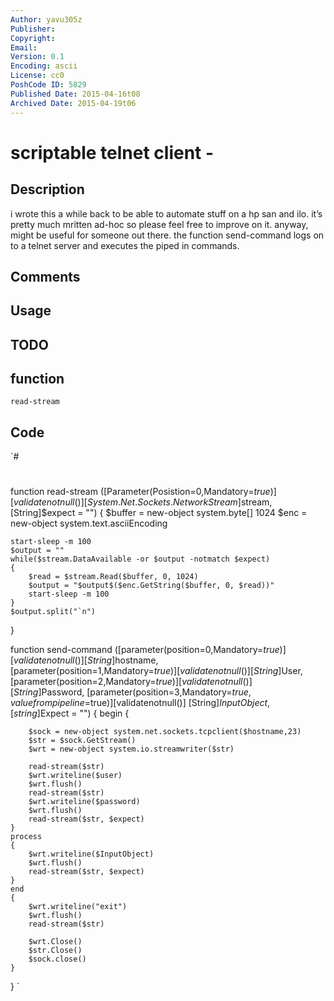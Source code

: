 ```yaml
---
Author: yavu305z
Publisher: 
Copyright: 
Email: 
Version: 0.1
Encoding: ascii
License: cc0
PoshCode ID: 5829
Published Date: 2015-04-16t08
Archived Date: 2015-04-19t06
---
```


# scriptable telnet client - 

## Description

i wrote this a while back to be able to automate stuff on a hp san and ilo. it’s pretty much mritten ad-hoc so please feel free to improve on it. anyway, might be useful for someone out there. the function send-command logs on to a telnet server and executes the piped in commands.

## Comments



## Usage



## TODO



## function

`read-stream`

## Code

`#
 #
 function read-stream ([Parameter(Posistion=0,Mandatory=$true)][validatenotnull()]
 		[System.Net.Sockets.NetworkStream]$stream,
 		[String]$expect = "")
 {
 	$buffer = new-object system.byte[] 1024
 	$enc = new-object system.text.asciiEncoding
 
 
 	start-sleep -m 100
 	$output = ""
 	while($stream.DataAvailable -or $output -notmatch $expect)
 	{   
 		$read = $stream.Read($buffer, 0, 1024)    
 		$output = "$output$($enc.GetString($buffer, 0, $read))"
 		start-sleep -m 100
 	}
 	$output.split("`n")
 }
 
 function send-command ([parameter(position=0,Mandatory=$true)][validatenotnull()]
 		[String]$hostname,
 	[parameter(position=1,Mandatory=$true)][validatenotnull()]
 		[String]$User,
 	[parameter(position=2,Mandatory=$true)][validatenotnull()]
 		[String]$Password, 
 	[parameter(position=3,Mandatory=$true,valuefrompipeline=$true)][validatenotnull()]
 		[String]$InputObject,
 		[string]$Expect = "")
 {
 	begin
 	{
 		
 		$sock = new-object system.net.sockets.tcpclient($hostname,23)
 		$str = $sock.GetStream()
 		$wrt = new-object system.io.streamwriter($str)
 		
 		read-stream($str)
 		$wrt.writeline($user)
 		$wrt.flush()
 		read-stream($str)
 		$wrt.writeline($password)
 		$wrt.flush()
 		read-stream($str, $expect)
 	}
 	process
 	{
 		$wrt.writeline($InputObject)
 		$wrt.flush()
 		read-stream($str, $expect)
 	}
 	end
 	{
 		$wrt.writeline("exit")
 		$wrt.flush()
 		read-stream($str)
 
 		$wrt.Close()
 		$str.Close()
 		$sock.close()
 	}
 }
`

